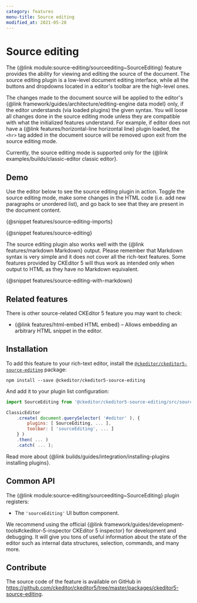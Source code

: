 ```yaml
---
category: features
menu-title: Source editing
modified_at: 2021-05-28
---
```


# Source editing

The {@link module:source-editing/sourceediting~SourceEditing} feature provides the ability for viewing and editing the source of the document. The source editing plugin is a low-level document editing interface, while all the buttons and dropdowns located in a editor's toolbar are the high-level ones.

The changes made to the document source will be applied to the editor's {@link framework/guides/architecture/editing-engine data model} only, if the editor understands (via loaded plugins) the given syntax. You will loose all changes done in the source editing mode unless they are compatible with what the initialized features understand. For example, if editor does not have a {@link features/horizontal-line horizontal line} plugin loaded, the `<hr>` tag added in the document source will be removed upon exit from the source editing mode.

<info-box>
	Currently, the source editing mode is supported only for the {@link examples/builds/classic-editor classic editor}.
</info-box>

## Demo

Use the editor below to see the source editing plugin in action. Toggle the source editing mode, make some changes in the HTML code (i.e. add new paragraphs or unordered list), and go back to see that they are present in the document content.

{@snippet features/source-editing-imports}

{@snippet features/source-editing}

The source editing plugin also works well with the {@link features/markdown Markdown} output. Please remember that Markdown syntax is very simple and it does not cover all the rich-text features. Some features provided by CKEditor 5 will thus work as intended only when output to HTML as they have no Markdown equivalent.

{@snippet features/source-editing-with-markdown}

## Related features

There is other source-related CKEditor 5 feature you may want to check:

* {@link features/html-embed HTML embed} &ndash; Allows embedding an arbitrary HTML snippet in the editor.

## Installation

To add this feature to your rich-text editor, install the [`@ckeditor/ckeditor5-source-editing`](https://www.npmjs.com/package/@ckeditor/ckeditor5-source-editing) package:

```plaintext
npm install --save @ckeditor/ckeditor5-source-editing
```

And add it to your plugin list configuration:

```js
import SourceEditing from '@ckeditor/ckeditor5-source-editing/src/sourceediting';

ClassicEditor
	.create( document.querySelector( '#editor' ), {
		plugins: [ SourceEditing, ... ],
		toolbar: [ 'sourceEditing', ... ]
	} )
	.then( ... )
	.catch( ... );
```

<info-box info>
	Read more about {@link builds/guides/integration/installing-plugins installing plugins}.
</info-box>

## Common API

The {@link module:source-editing/sourceediting~SourceEditing} plugin registers:

* The `'sourceEditing'` UI button component.

<info-box>
	We recommend using the official {@link framework/guides/development-tools#ckeditor-5-inspector CKEditor 5 inspector} for development and debugging. It will give you tons of useful information about the state of the editor such as internal data structures, selection, commands, and many more.
</info-box>

## Contribute

The source code of the feature is available on GitHub in https://github.com/ckeditor/ckeditor5/tree/master/packages/ckeditor5-source-editing.
